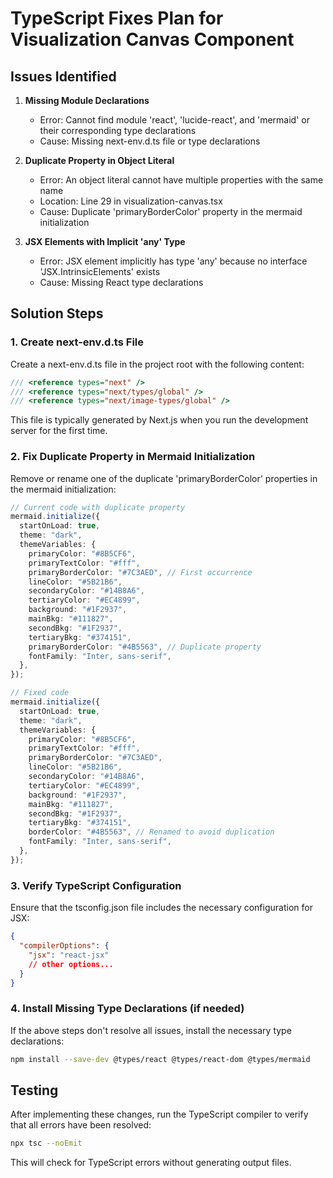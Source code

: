 # TypeScript Fixes Plan for Visualization Canvas Component

## Issues Identified

1. **Missing Module Declarations**

   - Error: Cannot find module 'react', 'lucide-react', and 'mermaid' or their corresponding type declarations
   - Cause: Missing next-env.d.ts file or type declarations

2. **Duplicate Property in Object Literal**

   - Error: An object literal cannot have multiple properties with the same name
   - Location: Line 29 in visualization-canvas.tsx
   - Cause: Duplicate 'primaryBorderColor' property in the mermaid initialization

3. **JSX Elements with Implicit 'any' Type**
   - Error: JSX element implicitly has type 'any' because no interface 'JSX.IntrinsicElements' exists
   - Cause: Missing React type declarations

## Solution Steps

### 1. Create next-env.d.ts File

Create a next-env.d.ts file in the project root with the following content:

```typescript
/// <reference types="next" />
/// <reference types="next/types/global" />
/// <reference types="next/image-types/global" />
```

This file is typically generated by Next.js when you run the development server for the first time.

### 2. Fix Duplicate Property in Mermaid Initialization

Remove or rename one of the duplicate 'primaryBorderColor' properties in the mermaid initialization:

```typescript
// Current code with duplicate property
mermaid.initialize({
  startOnLoad: true,
  theme: "dark",
  themeVariables: {
    primaryColor: "#8B5CF6",
    primaryTextColor: "#fff",
    primaryBorderColor: "#7C3AED", // First occurrence
    lineColor: "#5B21B6",
    secondaryColor: "#14B8A6",
    tertiaryColor: "#EC4899",
    background: "#1F2937",
    mainBkg: "#111827",
    secondBkg: "#1F2937",
    tertiaryBkg: "#374151",
    primaryBorderColor: "#4B5563", // Duplicate property
    fontFamily: "Inter, sans-serif",
  },
});

// Fixed code
mermaid.initialize({
  startOnLoad: true,
  theme: "dark",
  themeVariables: {
    primaryColor: "#8B5CF6",
    primaryTextColor: "#fff",
    primaryBorderColor: "#7C3AED",
    lineColor: "#5B21B6",
    secondaryColor: "#14B8A6",
    tertiaryColor: "#EC4899",
    background: "#1F2937",
    mainBkg: "#111827",
    secondBkg: "#1F2937",
    tertiaryBkg: "#374151",
    borderColor: "#4B5563", // Renamed to avoid duplication
    fontFamily: "Inter, sans-serif",
  },
});
```

### 3. Verify TypeScript Configuration

Ensure that the tsconfig.json file includes the necessary configuration for JSX:

```json
{
  "compilerOptions": {
    "jsx": "react-jsx"
    // other options...
  }
}
```

### 4. Install Missing Type Declarations (if needed)

If the above steps don't resolve all issues, install the necessary type declarations:

```bash
npm install --save-dev @types/react @types/react-dom @types/mermaid
```

## Testing

After implementing these changes, run the TypeScript compiler to verify that all errors have been resolved:

```bash
npx tsc --noEmit
```

This will check for TypeScript errors without generating output files.
